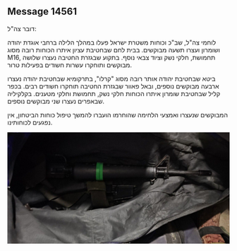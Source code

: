 ## Message 14561

דובר צה"ל:

לוחמי צה"ל, שב"כ וכוחות משטרת ישראל פעלו במהלך הלילה ברחבי אוגדת יהודה ושומרון ועצרו תשעה מבוקשים. בבית לחם שבחטיבת עציון איתרו הכוחות רובה מסוג M16, תחמושת, חלקי נשק וציוד צבאי נוסף. בתקוע שבגזרת החטיבה נעצרו שלושה מבוקשים ותוחקרו עשרות חשודים בפעילות טרור.

ביטא שבחטיבת יהודה אותר רובה מסוג "קרלו", בתרקומיא שבחטיבת יהודה נעצרו ארבעה מבוקשים נוספים, ובאל פאוור שבגזרת החטיבה תוחקרו חשודים רבים.
בכפר קליל שבחטיבת שומרון איתרו הכוחות חלקי נשק, תחמושת וחלקי מטענים. בקלקיליה שבאפרים נעצרו שני מבוקשים נוספים.

המבוקשים שנעצרו ואמצעי הלחימה שהוחרמו הועברו להמשך טיפול כוחות הביטחון, אין נפגעים לכוחותינו.

![Photo](14561/14561_photo.jpg)
